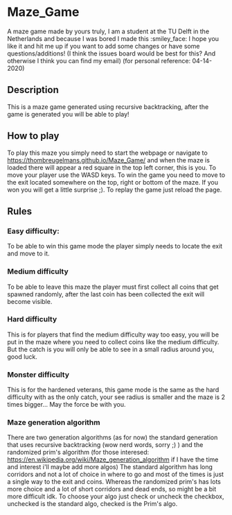# Maze_Game
A maze game made by yours truly, I am a student at the TU Delft in the Netherlands and because I was bored I made this :smiley_face: I hope you like it and hit me up if you want to add some changes or have some questions/additions! (I think the issues board would be best for this? And otherwise I think you can find my email) (for personal reference: 04-14-2020)

## Description
This is a maze game generated using recursive backtracking, after the game is generated you will be able to play!

## How to play
To play this maze you simply need to start the webpage or navigate to https://thombreugelmans.github.io/Maze_Game/ and when the maze is loaded there will appear a red square in the top left corner, this is you. To move your player use the WASD keys. To win the game you need to move to the exit located somewhere on the top, right or bottom of the maze. If you won you will get a little surprise ;). To replay the game just reload the page.

## Rules
### Easy difficulty:
To be able to win this game mode the player simply needs to locate the exit and move to it.

### Medium difficulty
To be able to leave this maze the player must first collect all coins that get spawned randomly, after the last coin has been collected the exit will become visible.

### Hard difficulty
This is for players that find the medium difficulty way too easy, you will be put in the maze where you need to collect coins like the medium difficulty. But the catch is you will only be able to see in a small radius around you, good luck.

### Monster difficulty
This is for the hardened veterans, this game mode is the same as the hard difficulty with as the only catch, your see radius is smaller and the maze is 2 times bigger... May the force be with you.

### Maze generation algorithm
There are two generation algorithms (as for now) the standard generation that uses recursive backtracking (wow nerd words, sorry ;) ) and the randomized prim's algorithm (for those interesed: https://en.wikipedia.org/wiki/Maze_generation_algorithm if I have the time and interest i'll maybe add more algos) The standard algorithm has long corridors and not a lot of choice in where to go and most of the times is just a single way to the exit and coins. Whereas the randomized prim's has lots more choice and a lot of short corridors and dead ends, so might be a bit more difficult idk. To choose your algo just check or uncheck the checkbox, unchecked is the standard algo, checked is the Prim's algo.
